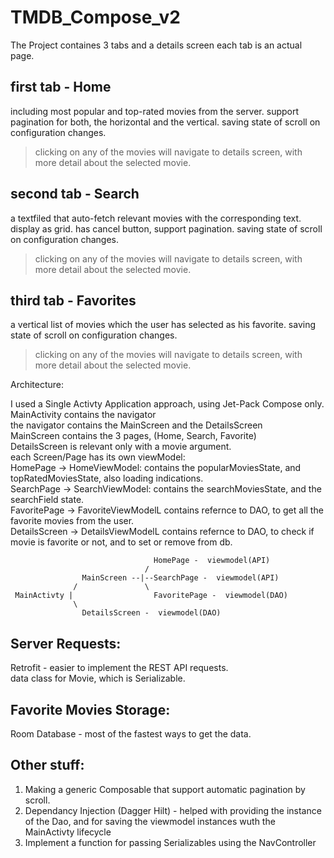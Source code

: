 # TMDB_Compose_v2

The Project containes 3 tabs and a details screen
each tab is an actual page.

## first tab - Home
including most popular and top-rated movies from the server.
support pagination for both, the horizontal and the vertical.
saving state of scroll on configuration changes.
> clicking on any of the movies will navigate to details screen, with more detail about the selected movie.

## second tab - Search
a textfiled that auto-fetch relevant movies with the corresponding text. display as grid.
has cancel button, support pagination.
saving state of scroll on configuration changes.
> clicking on any of the movies will navigate to details screen, with more detail about the selected movie.

## third tab - Favorites
a vertical list of movies which the user has selected as his favorite.
saving state of scroll on configuration changes.
> clicking on any of the movies will navigate to details screen, with more detail about the selected movie.

Architecture:

I used a Single Activty Application approach, using Jet-Pack Compose only.  
MainActivity contains the navigator  
the navigator contains the MainScreen and the DetailsScreen  
MainScreen contains the 3 pages, (Home, Search, Favorite)  
DetailsScreen is relevant only with a movie argument.  
each Screen/Page has its own viewModel:  
HomePage -> HomeViewModel: contains the popularMoviesState, and topRatedMoviesState, also loading indications.  
SearchPage -> SearchViewModel: contains the searchMoviesState, and the searchField state.  
FavoritePage -> FavoriteViewModelL contains refernce to DAO, to get all the favorite movies from the user.  
DetailsScreen -> DetailsViewModelL contains refernce to DAO, to check if movie is favorite or not, and to set or remove from db.  

 ```
                                 HomePage -  viewmodel(API)
                               /  
                 MainScreen --|--SearchPage -  viewmodel(API)
               /               \ 
  MainActivty |                  FavoritePage -  viewmodel(DAO)
               \ 
                 DetailsScreen -  viewmodel(DAO)
  ```       

## Server Requests: 
Retrofit - easier to implement the REST API requests.  
data class for Movie, which is Serializable.  

## Favorite Movies Storage:  
Room Database - most of the fastest ways to get the data.  

## Other stuff:
1. Making a generic Composable that support automatic pagination by scroll.  
2. Dependancy Injection (Dagger Hilt) - helped with providing the instance of the Dao, and for saving the viewmodel instances wuth the MainActivty lifecycle  
3. Implement a function for passing Serializables using the NavController  



